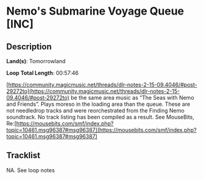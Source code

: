 # Nemo's Submarine Voyage Queue [INC]

## Description

**Land(s)**: Tomorrowland

**Loop Total Length**: 00:57:46

[https://community.magicmusic.net/threads/dlr-notes-2-15-09.4046/#post-29272to](https://community.magicmusic.net/threads/dlr-notes-2-15-09.4046/#post-29272to) be the same area music as “The Seas with Nemo and Friends”. Plays moreso in the loading area than the queue. These are not needledrop tracks and were reorchestrated from the Finding Nemo soundtrack. No track listing has been compiled as a result. See MouseBits, Re:[https://mousebits.com/smf/index.php?topic=10461.msg96387#msg96387](https://mousebits.com/smf/index.php?topic=10461.msg96387#msg96387)

## Tracklist

NA. See loop notes

